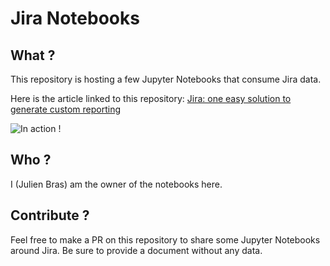 # Jira Notebooks

## What ?

This repository is hosting a few Jupyter Notebooks that consume Jira data. 

Here is the article linked to this repository: [Jira: one easy solution to generate custom reporting](https://dev.to/bobman38/jira-one-easy-solution-to-generate-custom-reporting-102j)

![In action !](https://dev-to-uploads.s3.amazonaws.com/uploads/articles/gy0ikeocltpsv604067a.gif)

## Who ?

 I (Julien Bras) am the owner of the notebooks here.
 
 ## Contribute ?
 
 Feel free to make a PR on this repository to share some Jupyter Notebooks around Jira. Be sure to provide a document without any data.

